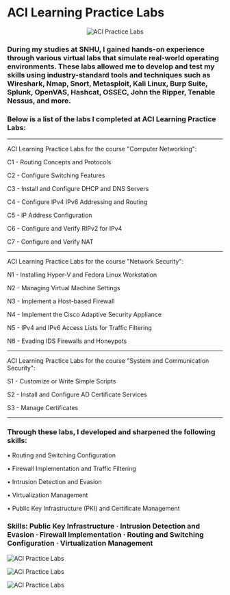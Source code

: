 # ACI Learning Practice Labs
<p align="center">
<img src="https://i.imgur.com/k2dYPmk.png" alt="ACI Practice Labs"/>
</p>

### During my studies at SNHU, I gained hands-on experience through various virtual labs that simulate real-world operating environments. These labs allowed me to develop and test my skills using industry-standard tools and techniques such as Wireshark, Nmap, Snort, Metasploit, Kali Linux, Burp Suite, Splunk, OpenVAS, Hashcat, OSSEC, John the Ripper, Tenable Nessus, and more.

### Below is a list of the labs I completed at ACI Learning Practice Labs:

---

ACI Learning Practice Labs for the course "Computer Networking":

C1 - Routing Concepts and Protocols

C2 - Configure Switching Features

C3 - Install and Configure DHCP and DNS Servers

C4 - Configure IPv4 IPv6 Addressing and Routing

C5 - IP Address Configuration

C6 - Configure and Verify RIPv2 for IPv4

C7 - Configure and Verify NAT

---
ACI Learning Practice Labs for the course "Network Security":

N1 - Installing Hyper-V and Fedora Linux Workstation

N2 - Managing Virtual Machine Settings

N3 - Implement a Host-based Firewall

N4 - Implement the Cisco Adaptive Security Appliance

N5 - IPv4 and IPv6 Access Lists for Traffic Filtering

N6 - Evading IDS Firewalls and Honeypots

---

ACI Learning Practice Labs for the course "System and Communication Security":

S1 - Customize or Write Simple Scripts

S2 - Install and Configure AD Certificate Services

S3 - Manage Certificates

---

### Through these labs, I developed and sharpened the following skills:

 • Routing and Switching Configuration
 
 • Firewall Implementation and Traffic Filtering
 
 • Intrusion Detection and Evasion
 
 • Virtualization Management
 
 • Public Key Infrastructure (PKI) and Certificate Management

### Skills: Public Key Infrastructure · Intrusion Detection and Evasion · Firewall Implementation · Routing and Switching Configuration · Virtualization Management

![ACI Practice Labs](https://i.imgur.com/fYzBdx7.png)

![ACI Practice Labs](https://i.imgur.com/umPiil9.png)

![ACI Practice Labs](https://i.imgur.com/1aYEClg.png)
